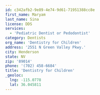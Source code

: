 ```yaml
---
id: c342afb2-9e89-4e74-9d61-71951388cc8e
first_name: Maryam
last_name: Sina
license: DDS
services:
  - 'Pediatric Dentist or Pedodontist'
category: Dentists
org_name: 'Dentistry for Children'
address: '2551 N Green Valley Pkwy.'
city: Henderson
state: NV
zip: '89014'
phone: '(702) 458-6684'
title: 'Dentistry for Children'
_geoloc:
  lng: -115.0778
  lat: 36.045811
---
```

